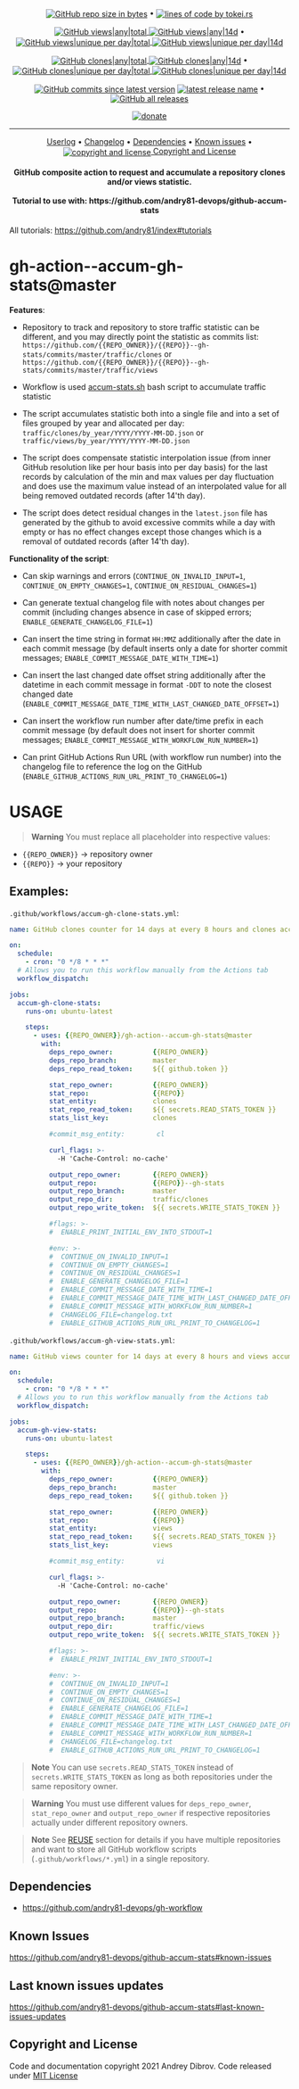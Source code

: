 <p align="center">
  <a href="#">
    <img src="https://github.com/andry81-cache/andry81-devops--gh-content-cache/raw/master/repo/andry81-devops/gh-action--accum-gh-stats/badges/metrics/shields-repo-size.svg" valign="middle" alt="GitHub repo size in bytes" /></a>
<!-- -- >
• <a href="#">
    <img src="https://github.com/andry81-cache/andry81-devops--gh-content-cache/raw/master/repo/andry81-devops/gh-action--accum-gh-stats/badges/metrics/shields-code-size.svg" valign="middle" alt="code size in bytes" /></a>
<!-- -->
• <a href="https://github.com/XAMPPRocky/tokei">
    <img src="https://github.com/andry81-cache/andry81-devops--gh-content-cache/raw/master/repo/andry81-devops/gh-action--accum-gh-stats/badges/metrics/tokei-lines-of-code.svg" valign="middle" alt="lines of code by tokei.rs" /></a>
</p>

<p align="center">
  <a href="https://github.com/andry81-stats/gh-action--accum-gh-stats--gh-stats/commits/master/traffic/views">
    <img src="https://github.com/andry81-cache/andry81-devops--gh-content-cache/raw/master/repo/andry81-devops/gh-action--accum-gh-stats/badges/traffic/views/all.svg" valign="middle" alt="GitHub views|any|total" />
    <img src="https://github.com/andry81-cache/andry81-devops--gh-content-cache/raw/master/repo/andry81-devops/gh-action--accum-gh-stats/badges/traffic/views/all-14d.svg" valign="middle" alt="GitHub views|any|14d" /></a>
• <a href="https://github.com/andry81-stats/gh-action--accum-gh-stats--gh-stats/commits/master/traffic/views">
    <img src="https://github.com/andry81-cache/andry81-devops--gh-content-cache/raw/master/repo/andry81-devops/gh-action--accum-gh-stats/badges/traffic/views/unq.svg" valign="middle" alt="GitHub views|unique per day|total" />
    <img src="https://github.com/andry81-cache/andry81-devops--gh-content-cache/raw/master/repo/andry81-devops/gh-action--accum-gh-stats/badges/traffic/views/unq-14d.svg" valign="middle" alt="GitHub views|unique per day|14d" /></a>
</p>

<p align="center">
  <a href="https://github.com/andry81-stats/gh-action--accum-gh-stats--gh-stats/commits/master/traffic/clones">
    <img src="https://github.com/andry81-cache/andry81-devops--gh-content-cache/raw/master/repo/andry81-devops/gh-action--accum-gh-stats/badges/traffic/clones/all.svg" valign="middle" alt="GitHub clones|any|total" />
    <img src="https://github.com/andry81-cache/andry81-devops--gh-content-cache/raw/master/repo/andry81-devops/gh-action--accum-gh-stats/badges/traffic/clones/all-14d.svg" valign="middle" alt="GitHub clones|any|14d" /></a>
• <a href="https://github.com/andry81-stats/gh-action--accum-gh-stats--gh-stats/commits/master/traffic/clones">
    <img src="https://github.com/andry81-cache/andry81-devops--gh-content-cache/raw/master/repo/andry81-devops/gh-action--accum-gh-stats/badges/traffic/clones/unq.svg" valign="middle" alt="GitHub clones|unique per day|total" />
    <img src="https://github.com/andry81-cache/andry81-devops--gh-content-cache/raw/master/repo/andry81-devops/gh-action--accum-gh-stats/badges/traffic/clones/unq-14d.svg" valign="middle" alt="GitHub clones|unique per day|14d" /></a>
</p>

<p align="center">
  <a href="https://github.com/andry81-devops/gh-action--accum-gh-stats/commits">
    <img src="https://github.com/andry81-cache/andry81-devops--gh-content-cache/raw/master/repo/andry81-devops/gh-action--accum-gh-stats/badges/metrics/commits-since-latest.svg" valign="middle" alt="GitHub commits since latest version" /></a>
  <a href="https://github.com/andry81-devops/gh-action--accum-gh-stats/releases">
    <img src="https://github.com/andry81-cache/andry81-devops--gh-content-cache/raw/master/repo/andry81-devops/gh-action--accum-gh-stats/badges/metrics/latest-release-name.svg" valign="middle" alt="latest release name" /></a>
• <a href="https://github.com/andry81-devops/gh-action--accum-gh-stats/releases">
    <img src="https://github.com/andry81-cache/andry81-devops--gh-content-cache/raw/master/repo/andry81-devops/gh-action--accum-gh-stats/badges/metrics/github-all-releases.svg" valign="middle" alt="GitHub all releases" /></a>
</p>

<p align="center">
  <a href="https://github.com/andry81/donate"><img src="https://github.com/andry81-cache/andry81--gh-content-cache/raw/master/common/badges/donate/donate.svg" valign="middle" alt="donate" /></a>
</p>

---

<p align="center">
  <a href="https://github.com/andry81-devops/gh-action--accum-gh-stats/blob/master/userlog.md">Userlog</a>
• <a href="https://github.com/andry81-devops/gh-action--accum-gh-stats/blob/master/changelog.txt">Changelog</a>
• <a href="#dependecies">Dependencies</a>
• <a href="#known-issues">Known issues</a>
• <a href="#copyright-and-license"><img src="https://github.com/andry81-cache/andry81--gh-content-cache/raw/master/common/badges/license/mit-license.svg" valign="middle" alt="copyright and license" />&nbsp;Copyright and License</a>
</p>

<h4 align="center">GitHub composite action to request and accumulate a repository clones and/or views statistic.<br/>
<br/>
Tutorial to use with: https://github.com/andry81-devops/github-accum-stats</h4>

All tutorials: https://github.com/andry81/index#tutorials

##

# gh-action--accum-gh-stats@master

**Features**:

* Repository to track and repository to store traffic statistic can be different, and you may directly point the statistic as commits list:
  `https://github.com/{{REPO_OWNER}}/{{REPO}}--gh-stats/commits/master/traffic/clones` or
  `https://github.com/{{REPO_OWNER}}/{{REPO}}--gh-stats/commits/master/traffic/views`

* Workflow is used [accum-stats.sh](https://github.com/andry81-devops/gh-workflow/blob/master/bash/github/accum-stats.sh) bash script to accumulate traffic statistic

* The script accumulates statistic both into a single file and into a set of files grouped by year and allocated per day:
  `traffic/clones/by_year/YYYY/YYYY-MM-DD.json` or
  `traffic/views/by_year/YYYY/YYYY-MM-DD.json`

* The script does compensate statistic interpolation issue (from inner GitHub resolution like per hour basis into per day basis) for the last records by calculation of the min and max values per day fluctuation and does use the maximum value instead of an interpolated value for all being removed outdated records (after 14'th day).

* The script does detect residual changes in the `latest.json` file has generated by the github to avoid excessive commits while a day with empty or has no effect changes except those changes which is a removal of outdated records (after 14'th day).


**Functionality of the script**:

* Can skip warnings and errors (`CONTINUE_ON_INVALID_INPUT=1`, `CONTINUE_ON_EMPTY_CHANGES=1`, `CONTINUE_ON_RESIDUAL_CHANGES=1`)

* Can generate textual changelog file with notes about changes per commit (including changes absence in case of skipped errors; `ENABLE_GENERATE_CHANGELOG_FILE=1`)

* Can insert the time string in format `HH:MMZ` additionally after the date in each commit message (by default inserts only a date for shorter commit messages; `ENABLE_COMMIT_MESSAGE_DATE_WITH_TIME=1`)

* Can insert the last changed date offset string additionally after the datetime in each commit message in format `-DDT` to note the closest changed date (`ENABLE_COMMIT_MESSAGE_DATE_TIME_WITH_LAST_CHANGED_DATE_OFFSET=1`)

* Can insert the workflow run number after date/time prefix in each commit message (by default does not insert for shorter commit messages; `ENABLE_COMMIT_MESSAGE_WITH_WORKFLOW_RUN_NUMBER=1`)

* Can print GitHub Actions Run URL (with workflow run number) into the changelog file to reference the log on the GitHub (`ENABLE_GITHUB_ACTIONS_RUN_URL_PRINT_TO_CHANGELOG=1`)

# USAGE

> **Warning** You must replace all placeholder into respective values:

* `{{REPO_OWNER}}` -> repository owner
* `{{REPO}}` -> your repository

## Examples:

<a name="accum-gh-clone-stats-yml">`.github/workflows/accum-gh-clone-stats.yml`</a>:

```yml
name: GitHub clones counter for 14 days at every 8 hours and clones accumulator

on:
  schedule:
    - cron: "0 */8 * * *"
  # Allows you to run this workflow manually from the Actions tab
  workflow_dispatch:

jobs:
  accum-gh-clone-stats:
    runs-on: ubuntu-latest

    steps:
      - uses: {{REPO_OWNER}}/gh-action--accum-gh-stats@master
        with:
          deps_repo_owner:          {{REPO_OWNER}}
          deps_repo_branch:         master
          deps_repo_read_token:     ${{ github.token }}

          stat_repo_owner:          {{REPO_OWNER}}
          stat_repo:                {{REPO}}
          stat_entity:              clones
          stat_repo_read_token:     ${{ secrets.READ_STATS_TOKEN }}
          stats_list_key:           clones

          #commit_msg_entity:        cl

          curl_flags: >-
            -H 'Cache-Control: no-cache'

          output_repo_owner:        {{REPO_OWNER}}
          output_repo:              {{REPO}}--gh-stats
          output_repo_branch:       master
          output_repo_dir:          traffic/clones
          output_repo_write_token:  ${{ secrets.WRITE_STATS_TOKEN }}

          #flags: >-
          #  ENABLE_PRINT_INITIAL_ENV_INTO_STDOUT=1

          #env: >-
          #  CONTINUE_ON_INVALID_INPUT=1
          #  CONTINUE_ON_EMPTY_CHANGES=1
          #  CONTINUE_ON_RESIDUAL_CHANGES=1
          #  ENABLE_GENERATE_CHANGELOG_FILE=1
          #  ENABLE_COMMIT_MESSAGE_DATE_WITH_TIME=1                            # insert the time string in format `HH:MMZ` additionally after the date in each commit message
          #  ENABLE_COMMIT_MESSAGE_DATE_TIME_WITH_LAST_CHANGED_DATE_OFFSET=1   # insert datetime suffix as offset to the last changed date in format `-DDT` to note the closest changed date
          #  ENABLE_COMMIT_MESSAGE_WITH_WORKFLOW_RUN_NUMBER=1                  # insert the workflow run number after date/time prefix in each commit message
          #  CHANGELOG_FILE=changelog.txt
          #  ENABLE_GITHUB_ACTIONS_RUN_URL_PRINT_TO_CHANGELOG=1
```

<a name="accum-gh-view-stats-yml">`.github/workflows/accum-gh-view-stats.yml`</a>:

```yml
name: GitHub views counter for 14 days at every 8 hours and views accumulator

on:
  schedule:
    - cron: "0 */8 * * *"
  # Allows you to run this workflow manually from the Actions tab
  workflow_dispatch:

jobs:
  accum-gh-view-stats:
    runs-on: ubuntu-latest

    steps:
      - uses: {{REPO_OWNER}}/gh-action--accum-gh-stats@master
        with:
          deps_repo_owner:          {{REPO_OWNER}}
          deps_repo_branch:         master
          deps_repo_read_token:     ${{ github.token }}

          stat_repo_owner:          {{REPO_OWNER}}
          stat_repo:                {{REPO}}
          stat_entity:              views
          stat_repo_read_token:     ${{ secrets.READ_STATS_TOKEN }}
          stats_list_key:           views

          #commit_msg_entity:        vi

          curl_flags: >-
            -H 'Cache-Control: no-cache'

          output_repo_owner:        {{REPO_OWNER}}
          output_repo:              {{REPO}}--gh-stats
          output_repo_branch:       master
          output_repo_dir:          traffic/views
          output_repo_write_token:  ${{ secrets.WRITE_STATS_TOKEN }}

          #flags: >-
          #  ENABLE_PRINT_INITIAL_ENV_INTO_STDOUT=1

          #env: >-
          #  CONTINUE_ON_INVALID_INPUT=1
          #  CONTINUE_ON_EMPTY_CHANGES=1
          #  CONTINUE_ON_RESIDUAL_CHANGES=1
          #  ENABLE_GENERATE_CHANGELOG_FILE=1
          #  ENABLE_COMMIT_MESSAGE_DATE_WITH_TIME=1                            # insert the time string in format `HH:MMZ` additionally after the date in each commit message
          #  ENABLE_COMMIT_MESSAGE_DATE_TIME_WITH_LAST_CHANGED_DATE_OFFSET=1   # insert datetime suffix as offset to the last changed date in format `-DDT` to note the closest changed date
          #  ENABLE_COMMIT_MESSAGE_WITH_WORKFLOW_RUN_NUMBER=1                  # insert the workflow run number after date/time prefix in each commit message
          #  CHANGELOG_FILE=changelog.txt
          #  ENABLE_GITHUB_ACTIONS_RUN_URL_PRINT_TO_CHANGELOG=1
```

> **Note** You can use `secrets.READ_STATS_TOKEN` instead of `secrets.WRITE_STATS_TOKEN` as long as both repositories under the same repository owner.

> **Warning** You must use different values for `deps_repo_owner`, `stat_repo_owner` and `output_repo_owner` if respective repositories actually under different repository owners.

> **Note** See <a href="https://github.com/andry81-devops/github-accum-stats#reuse">REUSE</a> section for details if you have multiple repositories and want to store all GitHub workflow scripts (`.github/workflows/*.yml`) in a single repository.

## <a name="dependecies">Dependencies</a>

* https://github.com/andry81-devops/gh-workflow

## Known Issues

https://github.com/andry81-devops/github-accum-stats#known-issues

## Last known issues updates

https://github.com/andry81-devops/github-accum-stats#last-known-issues-updates

## <a name="copyright-and-license">Copyright and License</a>

Code and documentation copyright 2021 Andrey Dibrov. Code released under [MIT License](https://github.com/andry81-devops/gh-action--accum-gh-stats/blob/master/license.txt)
